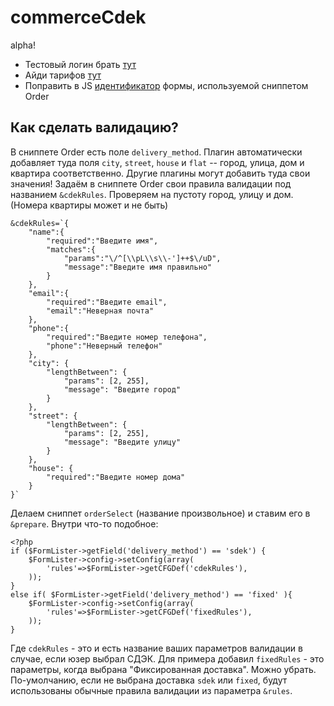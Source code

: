 # commerceCdek
alpha!
<ul>
  <li>Тестовый логин брать <a href="https://confluence.cdek.ru/pages/viewpage.action?pageId=15616129#id-Протоколобменаданными(v1.5)-TestAccount1.5.Тестовыеучетныезаписииихограничения">тут</a></li>
  <li>Айди тарифов <a href="https://confluence.cdek.ru/pages/viewpage.action?pageId=15616129#id-Протоколобменаданными(v1.5)-Приложение1.Услуги(тарифы)ирежимыдоставкиСДЭК">тут</a></li>
  <li>Поправить в JS <a href="https://github.com/0test/commerceCdek/blob/22a5fa73f7e5bc212aa717b7cb4e8a868d3ea3c0/assets/plugins/commerce-cdek/cdek.js#L38">идентификатор</a> формы, используемой сниппетом Order</li>
  </ul>

## Как сделать валидацию? ##
В сниппете Order есть поле `delivery_method`. Плагин автоматически добавляет туда поля  `city`, `street`, `house` и `flat` -- город, улица, дом и квартира соответственно. Другие плагины могут добавить туда свои значения!
Задаём в сниппете Order свои правила валидации под названием `&cdekRules`. Проверяем на пустоту город, улицу и дом. (Номера квартиры может и не быть)
```
&cdekRules=`{
	"name":{
		"required":"Введите имя",
		"matches":{
			"params":"\/^[\\pL\\s\\-']++$\/uD",
			"message":"Введите имя правильно"
		}
	},
	"email":{
		"required":"Введите email",
		"email":"Неверная почта"
	},
	"phone":{
		"required":"Введите номер телефона",
		"phone":"Неверный телефон"
	},
	"city": {
		"lengthBetween": {
			"params": [2, 255],
			"message": "Введите город"
		}
	},
	"street": {
		"lengthBetween": {
			"params": [2, 255],
			"message": "Введите улицу"
		}
	},
	"house": {
		"required":"Введите номер дома"
	}
}`
```
Делаем сниппет `orderSelect` (название произвольное) и ставим его в `&prepare`.
Внутри что-то подобное:
```
<?php
if ($FormLister->getField('delivery_method') == 'sdek') {
	$FormLister->config->setConfig(array(
		'rules'=>$FormLister->getCFGDef('cdekRules'),
	));
}
else if( $FormLister->getField('delivery_method') == 'fixed' ){
	$FormLister->config->setConfig(array(
		'rules'=>$FormLister->getCFGDef('fixedRules'),
	));
}
```
Где `cdekRules` - это и есть название ваших параметров валидации в случае, если юзер выбрал СДЭК.
Для примера добавил `fixedRules` - это параметры, когда выбрана "Фиксированная доставка". Можно убрать. По-умолчанию, если не выбрана доставка `sdek` или `fixed`, будут использованы обычные правила валидации из параметра `&rules`.
